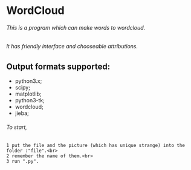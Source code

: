 # WordCloud

###### This is a program which can make words to wordcloud.

###### It has friendly interface and chooseable attributions.

Output formats supported:
------

* python3.x;<br>
* scipy;<br>
* matplotlib;<br>
* python3-tk;<br>
* wordcloud;<br>
* jieba;<br>

###### To start,<br>
    1 put the file and the picture (which has unique strange) into the folder :"file".<br>
    2 remember the name of them.<br>
    3 run ".py".
